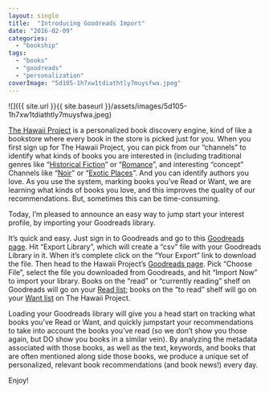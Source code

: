 ```yaml
---
layout: single
title:  "Introducing Goodreads Import"
date: "2016-02-09"
categories: 
  - "bookship"
tags: 
  - "books"
  - "goodreads"
  - "personalization"
coverImage: "5d105-1h7xw1tdiathtly7muysfwa.jpeg"
---
```


![]({{ site.url }}{{ site.baseurl }}/assets/images/5d105-1h7xw1tdiathtly7muysfwa.jpeg)

[The Hawaii Project](http://www.thehawaiiproject.com) is a personalized book discovery engine, kind of like a bookstore where every book in the store is picked just for you. When you first sign up for The Hawaii Project, you can pick from our “channels” to identify what kinds of books you are interested in (including traditional genres like “[Historical Fiction](http://www.thehawaiiproject.com/channel/historical-fiction)” or “[Romance](http://www.thehawaiiproject.com/channel/romance)”, and interesting “concept” Channels like “[Noir](http://www.thehawaiiproject.com/channel/noir)” or “[Exotic Places](http://www.thehawaiiproject.com/channel/exotic-places)”. And you can identify authors you love. As you use the system, marking books you’ve Read or Want, we are learning what kinds of books you love, and this improves the quality of our recommendations. But, sometimes this can be time-consuming.

Today, I’m pleased to announce an easy way to jump start your interest profile, by importing your Goodreads library.

It’s quick and easy. Just sign in to Goodreads and go to this [Goodreads page](https://www.goodreads.com/review/import). Hit “Export Library”, which will create a “csv” file with your Goodreads Library in it. When it’s complete click on the “Your Export” link to download the file. Then head to the Hawaii Project’s [Goodreads page](http://www.thehawaiiproject.com/goodreads). Pick “Choose File”, select the file you downloaded from Goodreads, and hit “Import Now” to import your library. Books on the “read” or “currently reading” shelf on Goodreads will go on your [Read list](http://local.host/books/read); books on the “to read” shelf will go on your [Want list](http://local.host/books/want-list) on The Hawaii Project.

Loading your Goodreads library will give you a head start on tracking what books you’ve Read or Want, and quickly jumpstart your recommendations to take into account the books you’ve read (so we don’t show you those again, but DO show you books in a similar vein). By analyzing the metadata associated with those books, as well as the text, keywords, and books that are often mentioned along side those books, we produce a unique set of personalized, relevant book recommendations (and book news!) every day.

Enjoy!
